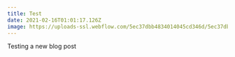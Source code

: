 ```yaml
---
title: Test
date: 2021-02-16T01:01:17.126Z
image: https://uploads-ssl.webflow.com/5ec37dbb4834014045cd346d/5ec37dbc4834015537cd3c4c_20161006_Majura_Solar_0166-compressor.png
---
```

Testing a new blog post